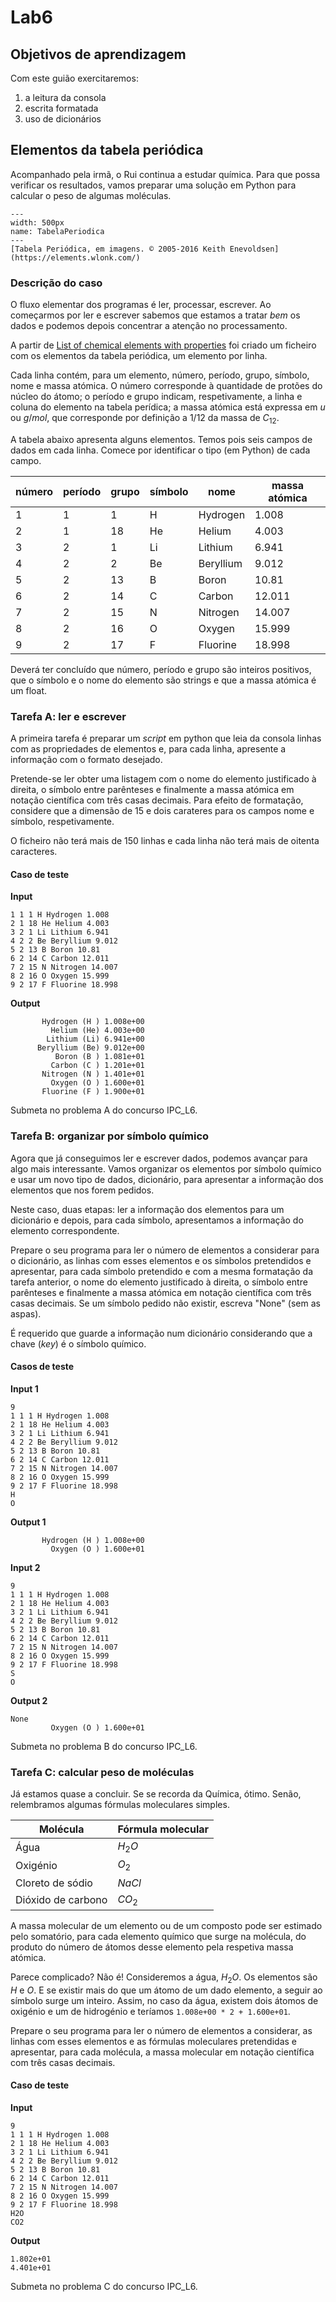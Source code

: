 # Lab6

## Objetivos de aprendizagem

Com este guião exercitaremos:

1. a leitura da consola
1. escrita formatada
1. uso de dicionários

## Elementos da tabela periódica

Acompanhado pela irmã, o Rui continua a estudar química. Para que possa verificar os resultados, vamos preparar uma solução em Python para calcular o peso de algumas moléculas.

```{figure} ./figures/Elements_Pics_Simple_w2000.png
---
width: 500px
name: TabelaPeriodica
---
[Tabela Periódica, em imagens. © 2005-2016 Keith Enevoldsen](https://elements.wlonk.com/) 

```

### Descrição do caso

O fluxo elementar dos programas é ler, processar, escrever. Ao começarmos por ler e escrever sabemos que estamos a tratar *bem* os dados e podemos depois concentrar a atenção no processamento.

A partir de <a href="https://images-of-elements.com/element-properties.php">List of chemical elements with properties</a> foi criado um ficheiro com os elementos da tabela periódica, um elemento por linha.

Cada linha contém, para um elemento, número, período, grupo, símbolo, nome e massa atómica. O número corresponde à quantidade de protões do núcleo do átomo; o período e grupo indicam, respetivamente, a linha e coluna do elemento na tabela perídica; a massa atómica está expressa em $u$ ou $g/mol$, que corresponde por definição a $1/12$ da massa de $C_{12}$.

A tabela abaixo apresenta alguns elementos.
Temos pois seis campos de dados em cada linha. Comece por identificar o tipo (em Python) de cada campo.

| número | período | grupo | símbolo | nome | massa atómica|
|------- |---------|-------|---------|------|--------------| 
| 1 | 1 | 1 | H | Hydrogen | 1.008|
| 2 | 1 | 18 | He | Helium |4.003|
| 3 | 2 | 1 | Li | Lithium |6.941|
| 4 | 2 | 2 | Be | Beryllium |9.012|
| 5 | 2 | 13 | B | Boron |10.81|
| 6 | 2 | 14 | C | Carbon |12.011|
| 7 | 2 | 15 | N | Nitrogen |14.007|
| 8 | 2 | 16 | O | Oxygen |15.999|
| 9 | 2 | 17 | F | Fluorine |18.998|


Deverá ter concluído que número, período e grupo são inteiros positivos, que o símbolo e o nome do elemento são strings e que a massa atómica é um float. 

### Tarefa A: ler e escrever
A primeira tarefa é preparar um *script* em python que leia da consola linhas com as propriedades de elementos e, para cada linha, apresente a informação com o formato desejado.

Pretende-se ler obter uma listagem com o nome do elemento justificado à direita, o símbolo entre parênteses e finalmente a massa atómica em notação científica com três casas decimais. Para efeito de formatação, considere que a dimensão de 15 e dois carateres para os campos nome e símbolo, respetivamente.

O ficheiro não terá mais de 150 linhas e cada linha não terá mais de oitenta caracteres.

#### Caso de teste

**Input**

```
1 1 1 H Hydrogen 1.008
2 1 18 He Helium 4.003
3 2 1 Li Lithium 6.941
4 2 2 Be Beryllium 9.012
5 2 13 B Boron 10.81
6 2 14 C Carbon 12.011
7 2 15 N Nitrogen 14.007
8 2 16 O Oxygen 15.999
9 2 17 F Fluorine 18.998
```

**Output**

```
       Hydrogen (H ) 1.008e+00
         Helium (He) 4.003e+00
        Lithium (Li) 6.941e+00
      Beryllium (Be) 9.012e+00
          Boron (B ) 1.081e+01
         Carbon (C ) 1.201e+01
       Nitrogen (N ) 1.401e+01
         Oxygen (O ) 1.600e+01
       Fluorine (F ) 1.900e+01
```

Submeta no problema A do concurso IPC_L6.

### Tarefa B: organizar por símbolo químico

Agora que já conseguimos ler e escrever dados, podemos avançar para algo mais interessante. Vamos organizar os elementos por símbolo químico e usar um novo tipo de dados, dicionário, para apresentar a informação dos elementos que nos forem pedidos.

Neste caso, duas etapas: ler a informação dos elementos para um dicionário e depois, para cada símbolo, apresentamos a informação do elemento correspondente. 

Prepare o seu programa para ler o número de elementos a considerar para o dicionário, as linhas com esses elementos e os símbolos pretendidos e apresentar, para cada símbolo pretendido e com a mesma formatação da tarefa anterior, o nome do elemento justificado à direita, o símbolo entre parênteses e finalmente a massa atómica em notação científica com três casas decimais. Se um símbolo pedido não existir, escreva "None" (sem as aspas).

É requerido que guarde a informação num dicionário considerando que a chave (*key*) é o símbolo químico.

#### Casos de teste

**Input 1**

```
9
1 1 1 H Hydrogen 1.008
2 1 18 He Helium 4.003
3 2 1 Li Lithium 6.941
4 2 2 Be Beryllium 9.012
5 2 13 B Boron 10.81
6 2 14 C Carbon 12.011
7 2 15 N Nitrogen 14.007
8 2 16 O Oxygen 15.999
9 2 17 F Fluorine 18.998
H
O
```

**Output 1**

```
       Hydrogen (H ) 1.008e+00
         Oxygen (O ) 1.600e+01
```

**Input 2**

```
9
1 1 1 H Hydrogen 1.008
2 1 18 He Helium 4.003
3 2 1 Li Lithium 6.941
4 2 2 Be Beryllium 9.012
5 2 13 B Boron 10.81
6 2 14 C Carbon 12.011
7 2 15 N Nitrogen 14.007
8 2 16 O Oxygen 15.999
9 2 17 F Fluorine 18.998
S
O
```

**Output 2**

```
None
         Oxygen (O ) 1.600e+01
```

Submeta no problema B do concurso IPC_L6.

### Tarefa C: calcular peso de moléculas

Já estamos quase a concluir. Se se recorda da Química, ótimo. Senão, relembramos algumas fórmulas moleculares simples.

| Molécula | Fórmula molecular  |
| -------- | ------- |
| Água | $H_2 O$ |
| Oxigénio | $O_2$|
| Cloreto de sódio | $Na Cl$ |
| Dióxido de carbono | $C O_2$ |   


A massa molecular de um elemento ou de um composto pode ser estimado pelo somatório, para cada elemento químico que surge na molécula, do produto do número de átomos desse elemento pela respetiva massa atómica. 

Parece complicado? Não é! Consideremos a água, $H_2 O$. Os elementos são $H$ e $O$. E se existir mais do que um átomo de um dado elemento, a seguir ao símbolo surge um inteiro. Assim, no caso da água, existem dois átomos de oxigénio e um de hidrogénio e teríamos ``` 1.008e+00 * 2 + 1.600e+01 ```.


Prepare o seu programa para ler o número de elementos a considerar, as linhas com esses elementos e as fórmulas moleculares pretendidas e apresentar, para cada molécula, a massa molecular em notação científica com três casas decimais. 

#### Caso de teste

**Input**

```
9
1 1 1 H Hydrogen 1.008
2 1 18 He Helium 4.003
3 2 1 Li Lithium 6.941
4 2 2 Be Beryllium 9.012
5 2 13 B Boron 10.81
6 2 14 C Carbon 12.011
7 2 15 N Nitrogen 14.007
8 2 16 O Oxygen 15.999
9 2 17 F Fluorine 18.998
H2O
CO2
```

**Output**

```
1.802e+01
4.401e+01
```

Submeta no problema C do concurso IPC_L6.